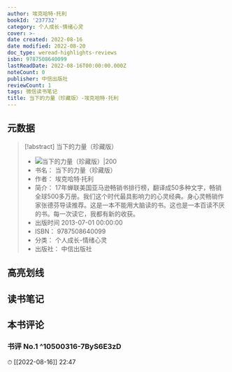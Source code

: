 ```yaml
---
author: 埃克哈特·托利
bookId: '237732'
category: 个人成长-情绪心灵
cover: >-
date created: 2022-08-16
date modified: 2022-08-20
doc_type: weread-highlights-reviews
isbn: 9787508640099
lastReadDate: 2022-08-16T00:00:00.000Z
noteCount: 0
publisher: 中信出版社
reviewCount: 1
tags: 微信读书笔记
title: 当下的力量（珍藏版）-埃克哈特·托利
---
```


## 元数据

> [!abstract] 当下的力量（珍藏版）
> - ![ 当下的力量（珍藏版）|200](https://wfqqreader-1252317822.image.myqcloud.com/cover/732/237732/t7_237732.jpg)
> - 书名： 当下的力量（珍藏版）
> - 作者： 埃克哈特·托利
> - 简介： 17年蝉联美国亚马逊畅销书排行榜，翻译成50多种文字，畅销全球500多万册。我们这个时代最具影响力的心灵经典。身心灵畅销作家张德芬导读推荐。这是一本不能用大脑读的书。这也是一本百读不厌的书。每一次读它，我都有新的收获。
> - 出版时间 2013-07-01 00:00:00
> - ISBN： 9787508640099
> - 分类： 个人成长-情绪心灵
> - 出版社： 中信出版社

## 高亮划线

## 读书笔记

## 本书评论

### 书评 No.1 ^10500316-7ByS6E3zD

⏱ [[2022-08-16]] 22:47
